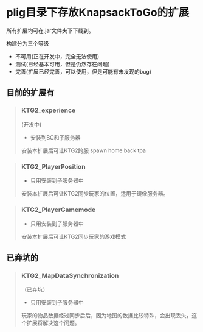 # plig目录下存放KnapsackToGo的扩展
所有扩展均可在.jar文件夹下下载到。

构建分为三个等级
- 不可用(正在开发中，完全无法使用)
- 测试(已经基本可用，但是仍然存在问题)
- 完善(扩展已经完善，可以使用，但是可能有未发现的bug)
## 目前的扩展有
> ### KTG2_experience
> (开发中)
>
> - 安装到BC和子服务器
>
> 安装本扩展后可让KTG2跨服 spawn home back tpa

> ### KTG2_PlayerPosition
> 
> - 只用安装到子服务器中
> 
> 安装本扩展后可让KTG2同步玩家的位置，适用于镜像服务器。

> ### KTG2_PlayerGamemode
>
> - 只用安装到子服务器中
> 
> 安装本扩展后可让KTG2同步玩家的游戏模式
## 已弃坑的
> ### KTG2_MapDataSynchronization
> （已弃坑）
> 
> - 只用安装到子服务器中
>
> 玩家的物品数据经过同步后后，因为地图的数据比较特殊，会出现丢失，这个扩展将解决这个问题。
